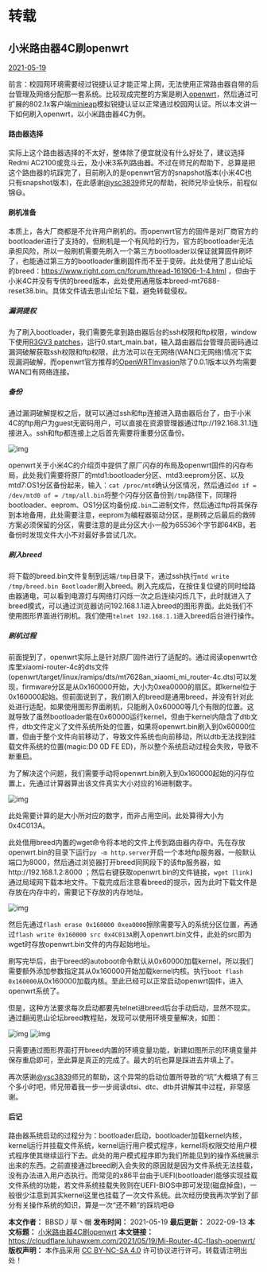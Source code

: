 # 转载

## 小米路由器4C刷openwrt

[2021-05-19](https://cloudflare.luhawxem.com/2021/05/19/Mi-Router-4C-flash-openwrt/)

前言：校园网环境需要经过锐捷认证才能正常上网，无法使用正常路由器自带的后台管理及网络分配那一套系统。比较现成完整的方案是刷入[openwrt](https://openwrt.org/)，然后通过可扩展的802.1x客户端[minieap](https://github.com/updateing/minieap)模拟锐捷认证以正常通过校园网认证。所以本文讲一下如何刷入openwrt，以小米路由器4C为例。

#### 路由器选择

实际上这个路由器选择的不太好，整体除了便宜就没有什么好处了，建议选择Redmi AC2100或竞斗云，及小米3系列路由器。不过在师兄的帮助下，总算是把这个路由器的坑踩完了，目前刷入的是openwrt官方的snapshot版本(小米4C也只有snapshot版本)，在此感谢[@ysc3839](https://github.com/ysc3839)师兄的帮助，祝师兄毕业快乐，前程似锦😃。

#### 刷机准备

本质上，各大厂商都是不允许用户刷机的。而openwrt官方的固件是对厂商官方的bootloader进行了支持的，但刷机是一个有风险的行为，官方的bootloader无法承担风险，所以一般刷机需要先刷入一个第三方bootloader以保证就算固件刷坏了，也能通过第三方的bootloader重刷固件而不至于变砖。此处使用了恩山论坛的breed：https://www.right.com.cn/forum/thread-161906-1-4.html ，但由于小米4C并没有专供的breed版本，此处使用通用版本breed-mt7688-reset38.bin。具体文件请去恩山论坛下载，避免转载侵权。

##### 漏洞提权

为了刷入bootloader，我们需要先拿到路由器后台的ssh权限和ftp权限，window下使用[R3GV3 patches](http://dwz.win/ansg)，运行0.start_main.bat，输入路由器后台管理员密码通过漏洞破解获取ssh权限和ftp权限，此方法可以在无网络(WAN口无网络)情况下实现漏洞破解，而openwrt官方推荐的[OpenWRTInvasion](https://github.com/acecilia/OpenWRTInvasion)除了0.0.1版本以外均需要WAN口有网络连接。

##### 备份

通过漏洞破解提权之后，就可以通过ssh和ftp连接进入路由器后台了，由于小米4C的ftp用户为guest无密码用户，可以直接在资源管理器通过ftp://192.168.31.1连接进入。ssh和ftp都连接上之后首先需要将重要分区备份。

![img](E:\课外资料\Linux\Router_minieap\xiaomi_4C\xiaomi4C刷入固件\proc-mtd-layout.png)

openwrt关于小米4C的介绍页中提供了原厂闪存的布局及openwrt固件的闪存布局，此处我们需要将原厂的mtd1:bootloader分区、mtd3:eeprom分区、以及mtd7:OS1分区备份起来，输入：`cat /proc/mtd`确认分区情况，然后通过`dd if = /dev/mtd0 of = /tmp/all.bin`将整个闪存分区备份到`/tmp`路径下，同理将bootloader、eeprom、OS1分区均备份成`.bin`二进制文件，然后通过ftp将其保存到本地备用，此处需要注意，eeprom为编程器驱动分区，是刷砖之后最后的救砖方案必须保留的分区，需要注意的是此分区大小一般为65536个字节即64KB，若备份时发现文件大小不对最好多尝试几次。

##### 刷入breed

将下载的breed.bin文件复制到远端`/tmp`目录下，通过ssh执行`mtd write /tmp/breed.bin Bootloader`刷入breed。刷入完成后，在按住复位键的同时给路由器通电，可以看到电源灯与网络灯闪烁一次之后连续闪烁几下，此时就进入了breed模式，可以通过浏览器访问192.168.1.1进入breed的图形界面。此处我们不使用图形界面进行刷机。我们使用`telnet 192.168.1.1`进入breed后台进行操作。

##### 刷机过程

前面提到了，openwrt实际上是针对原厂固件进行了适配的。通过阅读openwrt仓库里xiaomi-router-4c的dts文件(openwrt/target/linux/ramips/dts/mt7628an_xiaomi_mi_router-4c.dts)可以发现，firmware分区是从0x160000开始，大小为0xea0000的扇区。即kernel位于0x160000起始。但前面说到了，我们刷入的breed是通用breed，并没有针对此处进行适配，如果使用图形界面刷机，只能刷入0x60000等几个有限的位置。这就导致了虽然bootloader能在0x60000运行kernel，但由于kernel内隐含了dtb文件，dtb文件定义了文件系统所处的位置，如果将openwrt.bin刷入到0x60000位置，但由于整个文件向前移动了，导致文件系统也向前移动，所以dtb无法找到挂载文件系统的位置(magic:D0 0D FE ED)，所以整个系统启动过程会失败，导致不断重启。

为了解决这个问题，我们需要手动将openwrt.bin刷入到0x160000起始的闪存位置上，先通过计算器算出该文件真实大小对应的16进制数字。

![img](E:\课外资料\Linux\Router_minieap\xiaomi_4C\xiaomi4C刷入固件\openwrt-size.png)

此处需要计算的是大小所对应的数字，而非占用空间。此处算得大小为0x4C013A。

此处借用breed内置的wget命令将本地的文件上传到路由器内存中。先在存放openwrt.bin的目录下运行`py -m http.server`开启一个本地ftp服务器，一般默认端口为8000，然后通过浏览器打开breed同网段下的该ftp服务器，如http://192.168.1.2:8000 ；然后右键获取openwrt.bin的文件链接，`wget [link]`通过局域网下载本地文件。下载完成后注意看breed的提示，因为此时下载文件是存放在内存中的，需要记下存放的内存地址。

![img](E:\课外资料\Linux\Router_minieap\xiaomi_4C\xiaomi4C刷入固件\breed-flash-help.png)

然后先通过`flash erase 0x160000 0xea0000`擦除需要写入的系统分区位置，再通过`flash write 0x160000 src 0x4C013A`刷入openwrt.bin文件，此处的src即为wget时存放openwrt.bin文件的内存起始地址。

刷写完毕后，由于breed的autoboot命令默认从0x60000加载kernel，所以我们需要额外添加参数指定其从0x160000开始加载kernel内核。执行`boot flash 0x160000`从0x160000加载内核。至此已经可以正常启动openwrt固件，进入openwrt系统了。

但是，这种方法要求每次启动都要先telnet进breed后台手动启动，显然不现实。通过翻阅恩山论坛breed教程贴，发现可以使用环境变量解决，如图：

![img](E:\课外资料\Linux\Router_minieap\xiaomi_4C\xiaomi4C刷入固件\autoboot-command.png) ![img](E:\课外资料\Linux\Router_minieap\xiaomi_4C\xiaomi4C刷入固件\env-autoboot.png)

只需要通过图形界面打开breed内置的环境变量功能，新建如图所示的环境变量并保存重启即可，至此算是真正的完成了。最大的坑也算是踩进去并填上了。

再次感谢[@ysc3839](https://github.com/ysc3839)师兄的帮助，这个异常的启动位置所导致的“坑”大概填了有三个多小时吧，师兄带着我一步一步阅读dtsi、dtc、dtb并讲解其中过程，非常感谢。

#### 后记

路由器系统启动的过程分为：bootloader启动，bootloader加载kernel内核，kernel运行并挂载文件系统，kernel运行用户模式程序，kernel将权限交给用户模式程序使其继续运行下去。此处的用户模式程序即为我们所能见到的操作系统展示出来的东西。之前直接通过breed刷入会失败的原因就是因为文件系统无法挂载，没有办法进入用户态执行。而常见的x86平台由于UEFI(bootloader)能够实现挂载文件系统的功能，若文件系统挂载失败则在UEFI-BIOS中即可发现(磁盘掉盘)，一般很少注意到其实kernel这里也挂载了一次文件系统。此次经历使我再次学到了部分有关操作系统的知识，算是一次“还不赖”的踩坑吧😄

**本文作者：** BBSD丿草丶帽
**发布时间：** 2021-05-19
**最后更新：** 2022-09-13
**本文标题：** [小米路由器4C刷openwrt](https://cloudflare.luhawxem.com/2021/05/19/Mi-Router-4C-flash-openwrt/)
**本文链接：** https://cloudflare.luhawxem.com/2021/05/19/Mi-Router-4C-flash-openwrt/
**版权声明：** 本作品采用 [CC BY-NC-SA 4.0](https://creativecommons.org/licenses/by-nc-sa/4.0/) 许可协议进行许可。转载请注明出处！